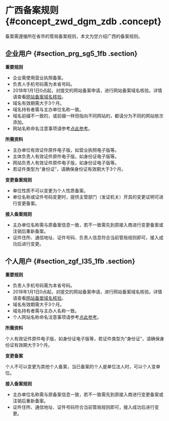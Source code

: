 # 广西备案规则 {#concept_zwd_dgm_zdb .concept}

备案需遵循所在省市的管局备案规则，本文为您介绍广西的备案规则。

## 企业用户 {#section_prg_sg5_1fb .section}

 **重要规则** 

-   企业需使用营业执照备案。
-   负责人手机号码需为本省号码。
-   2018年1月1日0点起，对提交的网站备案申请，进行网站备案域名核验。详情请查看[网站备案域名核验](../cn.zh-CN/管理查看ICP备案信息/备案信息核查/域名核验.md)。
-   域名有效期需大于3个月。
-   域名持有者需与主办单位名称一致。
-   域名前缀不一致的，或前缀一样但指向不同网站的，都请分为不同的网站依次添加。
-   网站名称命名注意事项请参考[点此参考](../cn.zh-CN/ICP备案流程（PC端）/填写主体信息和网站信息.md#section_hxd_kvr_zdb)。

 **所需资料** 

-   主办单位有效证件原件电子版，如营业执照电子版等。
-   主体负责人有效证件原件电子版，如身份证电子版等。
-   网站负责人有效证件原件电子版，如身份证电子版等。
-   若证件类型为“身份证”，请确保身份证有效期大于3个月。

 **变更备案规则** 

-   单位性质不可以变更为个人性质备案。
-   单位名称或证件号码变更时，提供主管部门（发证机关）开具的变更证明可进行变更备案。

 **接入备案规则** 

-   主办单位名称需与原备案信息一致，若不一致需先到原接入商进行变更备案或注销后重新备案。
-   证件住所、通信地址、证件号码、负责人信息符合当前管局规则即可，接入成功后进行变更。

## 个人用户 {#section_zgf_l35_1fb .section}

 **重要规则** 

-   负责人手机号码需为本省号码。
-   2018年1月1日0点起，对提交的网站备案申请，进行网站备案域名核验。详情请查看[网站备案域名核验](../cn.zh-CN/管理查看ICP备案信息/备案信息核查/域名核验.md)。
-   域名有效期需大于3个月。
-   域名持有者需与主办人名称一致。
-   个人网站名称命名注意事项请参考[点此参考](../cn.zh-CN/ICP备案流程（PC端）/填写主体信息和网站信息.md#section_hxd_kvr_zdb)。

 **所需资料** 

个人有效证件原件电子版，如身份证电子版等，若证件类型为“身份证”，请确保身份证有效期大于3个月。

 **变更备案** 

个人不可以变更为其他个人备案，当已备案的个人是单位法人时，可以个人变单位。

 **接入备案规则** 

-   主办单位名称需与原备案信息一致，若不一致需先到原接入商进行变更备案或注销后重新备案。
-   证件住所、通信地址、证件号码符合当前管局规则即可，接入成功后进行变更。

